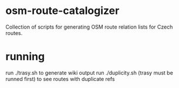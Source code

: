 osm-route-catalogizer
=====================

Collection of scripts for generating OSM route relation lists for Czech routes.

running
=======

run ./trasy.sh to generate wiki output
run ./duplicity.sh (trasy must be runned first) to see routes with duplicate refs
